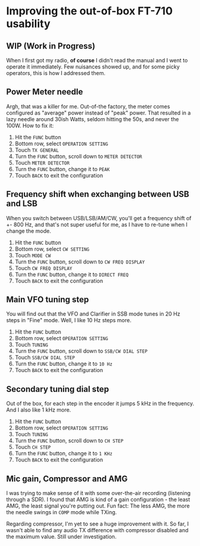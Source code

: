 # Improving the out-of-box FT-710 usability

## WIP (Work in Progress)

When I first got my radio, **of course** I didn't read the manual and I went to operate it immediately. Few nuisances showed up, and for some picky operators, this is how I addressed them.

## Power Meter needle
Argh, that was a killer for me. Out-of-the factory, the meter comes configured as "average" power instead of "peak" power. That resulted in a lazy needle around 30ish Watts, seldom hitting the 50s, and never the 100W. How to fix it:
1. Hit the `FUNC` button
2. Bottom row, select `OPERATION SETTING`
3. Touch `TX GENERAL`
4. Turn the `FUNC` button, scroll down to `METER DETECTOR`
5. Touch `METER DETECTOR`
6. Turn the `FUNC` button, change it to `PEAK`
7. Touch `BACK` to exit the configuration

## Frequency shift when exchanging between USB and LSB
When you switch between USB/LSB/AM/CW, you'll get a frequency shift of +- 800 Hz, and that's not super useful for me, as I have to re-tune when I change the mode.
1. Hit the `FUNC` button
2. Bottom row, select `CW SETTING`
3. Touch `MODE CW`
4. Turn the `FUNC` button, scroll down to `CW FREQ DISPLAY`
5. Touch `CW FREQ DISPLAY`
6. Turn the `FUNC` button, change it to `DIRECT FREQ`
7. Touch `BACK` to exit the configuration

## Main VFO tuning step
You will find out that the VFO and Clarifier in SSB mode tunes in 20 Hz steps in "Fine" mode. Well, I like 10 Hz steps more.
1. Hit the `FUNC` button
2. Bottom row, select `OPERATION SETTING`
3. Touch `TUNING`
4. Turn the `FUNC` button, scroll down to `SSB/CW DIAL STEP`
5. Touch `SSB/CW DIAL STEP`
6. Turn the `FUNC` button, change it to `10 Hz`
7. Touch `BACK` to exit the configuration

## Secondary tuning dial step
Out of the box, for each step in the encoder it jumps 5 kHz in the frequency. And I also like 1 kHz more.
1. Hit the `FUNC` button
2. Bottom row, select `OPERATION SETTING`
3. Touch `TUNING`
4. Turn the `FUNC` button, scroll down to `CH STEP`
5. Touch `CH STEP`
6. Turn the `FUNC` button, change it to `1 KHz`
7. Touch `BACK` to exit the configuration

## Mic gain, Compressor and AMG
I was trying to make sense of it with some over-the-air recording (listening through a SDR). I found that AMG is kind of a gain configuration - the least AMG, the least signal you're putting out. Fun fact: The less AMG, the more the needle swings in `COMP` mode while TXing.

Regarding compressor, I'm yet to see a huge improvement with it. So far, I wasn't able to find any audio TX difference with compressor disabled and the maximum value. Still under investigation.
